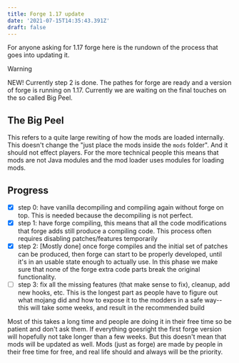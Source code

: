 ```yaml
---
title: Forge 1.17 update
date: '2021-07-15T14:35:43.391Z'
draft: false
---
```



For anyone asking for 1.17 forge here is the rundown of the process that goes into updating it.

> [!WARNING]
> NEW!
> Currently step 2 is done.
> The pathes for forge are ready and a version of forge is running on 1.17. Currently we are waiting on the final touches on the so called Big Peel.

## The Big Peel
This refers to a quite large rewiting of how the mods are loaded internally. This doesn't change the "just place the mods inside the ``mods`` folder". And it should not effect players. For the more technical people this means that mods are not Java modules and the mod loader uses modules for loading mods.

## Progress

 - [x] step 0: have vanilla decompiling and compiling again without forge on top. This is needed because the decompiling is not perfect.
 - [x] step 1: have forge compiling, this means that all the code modifications that forge adds still produce a compiling code. This process often requires disabling patches/features temporarily
 - [x] step 2: [Mostly done] once forge compiles and the initial set of patches can be produced, then forge can start to be properly developed, until it's in an usable state enough to actually use. In this phase we make sure that none of the forge extra code parts break the original functionality.
 - [ ] step 3: fix all the missing features (that make sense to fix), cleanup, add new hooks, etc. This is the longest part as people have to figure out what mojang did and how to expose it to the modders in a safe way-- this will take some weeks, and result in the recommended build

Most of this takes a long time and people are doing it in their free time so be patient and don't ask them.
If everything goesright the first forge version will hopefully not take longer than a few weeks. But this doesn't mean that mods will be updated as well. Mods (just as forge) are made by people in their free time for free, and real life should and always will be the priority.
